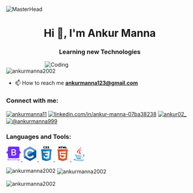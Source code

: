 ![MasterHead](https://www.creatopy.com/blog/wp-content/uploads/2016/06/Animanted-Banner-Ad-.png)
<h1 align="center">Hi 👋, I'm Ankur Manna</h1>
<h3 align="center">Learning new Technologies</h3>
<img align="right" alt="Coding" width="400" src="https://cdn.dribbble.com/users/1162077/screenshots/3848914/media/7ed7d5ca074b48b328150e5a231e8d1f.gif">

<p align="left"> <img src="https://komarev.com/ghpvc/?username=ankurmanna2002&label=Profile%20views&color=0e75b6&style=flat" alt="ankurmanna2002" /> </p>


- 📫 How to reach me **ankurmanna123@gmail.com**

<h3 align="left">Connect with me:</h3>
<p align="left">
<a href="https://twitter.com/ankurmanna11" target="blank"><img align="center" src="https://raw.githubusercontent.com/rahuldkjain/github-profile-readme-generator/master/src/images/icons/Social/twitter.svg" alt="ankurmanna11" height="30" width="40" /></a>
<a href="https://linkedin.com/in/linkedin.com/in/ankur-manna-07ba38238" target="blank"><img align="center" src="https://raw.githubusercontent.com/rahuldkjain/github-profile-readme-generator/master/src/images/icons/Social/linked-in-alt.svg" alt="linkedin.com/in/ankur-manna-07ba38238" height="30" width="40" /></a>
<a href="https://instagram.com/ankur02_" target="blank"><img align="center" src="https://raw.githubusercontent.com/rahuldkjain/github-profile-readme-generator/master/src/images/icons/Social/instagram.svg" alt="ankur02_" height="30" width="40" /></a>
<a href="https://www.hackerearth.com/@ankurmanna999" target="blank"><img align="center" src="https://raw.githubusercontent.com/rahuldkjain/github-profile-readme-generator/master/src/images/icons/Social/hackerearth.svg" alt="@ankurmanna999" height="30" width="40" /></a>
</p>

<h3 align="left">Languages and Tools:</h3>
<p align="left"> <a href="https://getbootstrap.com" target="_blank" rel="noreferrer"> <img src="https://raw.githubusercontent.com/devicons/devicon/master/icons/bootstrap/bootstrap-plain-wordmark.svg" alt="bootstrap" width="40" height="40"/> </a> <a href="https://www.cprogramming.com/" target="_blank" rel="noreferrer"> <img src="https://raw.githubusercontent.com/devicons/devicon/master/icons/c/c-original.svg" alt="c" width="40" height="40"/> </a> <a href="https://www.w3schools.com/css/" target="_blank" rel="noreferrer"> <img src="https://raw.githubusercontent.com/devicons/devicon/master/icons/css3/css3-original-wordmark.svg" alt="css3" width="40" height="40"/> </a> <a href="https://www.w3.org/html/" target="_blank" rel="noreferrer"> <img src="https://raw.githubusercontent.com/devicons/devicon/master/icons/html5/html5-original-wordmark.svg" alt="html5" width="40" height="40"/> </a> <a href="https://www.java.com" target="_blank" rel="noreferrer"> <img src="https://raw.githubusercontent.com/devicons/devicon/master/icons/java/java-original.svg" alt="java" width="40" height="40"/> </a> </p>

<p><img align="left" src="https://github-readme-stats.vercel.app/api/top-langs?username=ankurmanna2002&show_icons=true&locale=en&layout=compact" alt="ankurmanna2002" /></p>

<p>&nbsp;<img align="center" src="https://github-readme-stats.vercel.app/api?username=ankurmanna2002&show_icons=true&locale=en" alt="ankurmanna2002" /></p>

<p><img align="center" src="https://github-readme-streak-stats.herokuapp.com/?user=ankurmanna2002&" alt="ankurmanna2002" /></p>
